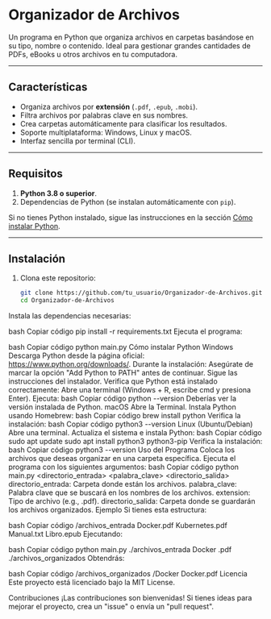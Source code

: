 # Organizador de Archivos

Un programa en Python que organiza archivos en carpetas basándose en su tipo, nombre o contenido. Ideal para gestionar grandes cantidades de PDFs, eBooks u otros archivos en tu computadora.

---

## Características

- Organiza archivos por **extensión** (`.pdf`, `.epub`, `.mobi`).
- Filtra archivos por palabras clave en sus nombres.
- Crea carpetas automáticamente para clasificar los resultados.
- Soporte multiplataforma: Windows, Linux y macOS.
- Interfaz sencilla por terminal (CLI).

---

## Requisitos

1. **Python 3.8 o superior**.
2. Dependencias de Python (se instalan automáticamente con `pip`).

Si no tienes Python instalado, sigue las instrucciones en la sección [Cómo instalar Python](#cómo-instalar-python).

---

## Instalación

1. Clona este repositorio:
   ```bash
   git clone https://github.com/tu_usuario/Organizador-de-Archivos.git
   cd Organizador-de-Archivos
Instala las dependencias necesarias:

bash
Copiar código
pip install -r requirements.txt
Ejecuta el programa:

bash
Copiar código
python main.py
Cómo instalar Python
Windows
Descarga Python desde la página oficial: https://www.python.org/downloads/.
Durante la instalación:
Asegúrate de marcar la opción "Add Python to PATH" antes de continuar.
Sigue las instrucciones del instalador.
Verifica que Python está instalado correctamente:
Abre una terminal (Windows + R, escribe cmd y presiona Enter).
Ejecuta:
bash
Copiar código
python --version
Deberías ver la versión instalada de Python.
macOS
Abre la Terminal.
Instala Python usando Homebrew:
bash
Copiar código
brew install python
Verifica la instalación:
bash
Copiar código
python3 --version
Linux (Ubuntu/Debian)
Abre una terminal.
Actualiza el sistema e instala Python:
bash
Copiar código
sudo apt update
sudo apt install python3 python3-pip
Verifica la instalación:
bash
Copiar código
python3 --version
Uso del Programa
Coloca los archivos que deseas organizar en una carpeta específica.
Ejecuta el programa con los siguientes argumentos:
bash
Copiar código
python main.py <directorio_entrada> <palabra_clave> <extension> <directorio_salida>
directorio_entrada: Carpeta donde están los archivos.
palabra_clave: Palabra clave que se buscará en los nombres de los archivos.
extension: Tipo de archivo (e.g., .pdf).
directorio_salida: Carpeta donde se guardarán los archivos organizados.
Ejemplo
Si tienes esta estructura:

bash
Copiar código
/archivos_entrada
  Docker.pdf
  Kubernetes.pdf
  Manual.txt
  Libro.epub
Ejecutando:

bash
Copiar código
python main.py ./archivos_entrada Docker .pdf ./archivos_organizados
Obtendrás:

bash
Copiar código
/archivos_organizados
  /Docker
    Docker.pdf
Licencia
Este proyecto está licenciado bajo la MIT License.

Contribuciones
¡Las contribuciones son bienvenidas! Si tienes ideas para mejorar el proyecto, crea un "issue" o envía un "pull request".